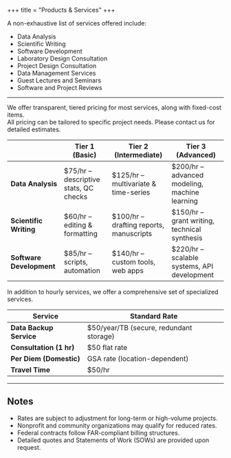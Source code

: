 +++
title = "Products & Services"
+++

A non-exhaustive list of services offered include:
- Data Analysis
- Scientific Writing
- Software Development
- Laboratory Design Consultation
- Project Design Consultation
- Data Management Services
- Guest Lectures and Seminars
- Software and Project Reviews

---

We offer transparent, tiered pricing for most services, along with fixed-cost items.  
All pricing can be tailored to specific project needs. Please contact us for detailed estimates.  


|                         | Tier 1 (Basic)                          | Tier 2 (Intermediate)                      | Tier 3 (Advanced)                                |
|-------------------------|-----------------------------------------|-------------------------------------------|--------------------------------------------------|
| **Data Analysis**       | $75/hr – descriptive stats, QC checks   | $125/hr – multivariate & time-series       | $200/hr – advanced modeling, machine learning    |
| **Scientific Writing**  | $60/hr – editing & formatting           | $100/hr – drafting reports, manuscripts    | $150/hr – grant writing, technical synthesis     |
| **Software Development**| $85/hr – scripts, automation            | $140/hr – custom tools, web apps           | $220/hr – scalable systems, API development      |


In addition to hourly services, we offer a comprehensive set of specialized services.

|            Service       |            Standard Rate               |
|--------------------------|----------------------------------------|
| **Data Backup Service**  | $50/year/TB (secure, redundant storage)|
| **Consultation (1 hr)**  | $50 flat rate                          |
| **Per Diem (Domestic)**  | GSA rate (location-dependent)          |
| **Travel Time**          | $50/hr                                 |

---

## Notes
- Rates are subject to adjustment for long-term or high-volume projects.  
- Nonprofit and community organizations may qualify for reduced rates.  
- Federal contracts follow FAR-compliant billing structures.  
- Detailed quotes and Statements of Work (SOWs) are provided upon request.  

